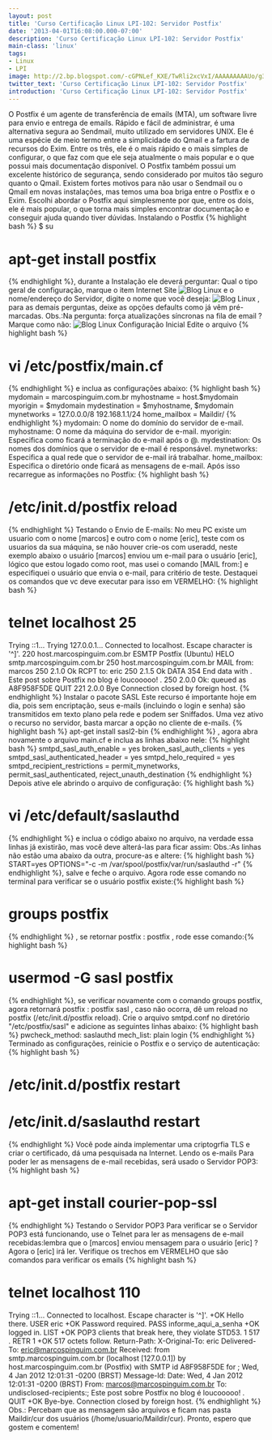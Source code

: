 ```yaml
---
layout: post
title: 'Curso Certificação Linux LPI-102: Servidor Postfix'
date: '2013-04-01T16:08:00.000-07:00'
description: 'Curso Certificação Linux LPI-102: Servidor Postfix'
main-class: 'linux'
tags:
- Linux
- LPI
image: http://2.bp.blogspot.com/-cGPNLef_KXE/TwRli2xcVxI/AAAAAAAAAUo/g3sOziSO9Ds/s72-c/InternetSite.png
twitter_text: 'Curso Certificação Linux LPI-102: Servidor Postfix'
introduction: 'Curso Certificação Linux LPI-102: Servidor Postfix'
---
```

O Postfix é um agente de transferência de emails (MTA), um software livre para envio e entrega de emails. Rápido e fácil de administrar, é uma alternativa segura ao Sendmail, muito utilizado em servidores UNIX.
Ele é uma espécie de meio termo entre a simplicidade do Qmail e a fartura de recursos do Exim. Entre os três, ele é o mais rápido e o mais simples de configurar, o que faz com que ele seja atualmente o mais popular e o que possui mais documentação disponível. O Postfix também possui um excelente histórico de segurança, sendo considerado por muitos tão seguro quanto o Qmail.
Existem fortes motivos para não usar o Sendmail ou o Qmail em novas instalações, mas temos uma boa briga entre o Postfix e o Exim. Escolhi abordar o Postfix aqui simplesmente por que, entre os dois, ele é mais popular, o que torna mais simples encontrar documentação e conseguir ajuda quando tiver dúvidas.
Instalando o Postfix
{% highlight bash %}
$ su
# apt-get install postfix
{% endhighlight %}, durante a Instalação ele deverá perguntar: Qual o tipo geral de configuração, marque o item Internet Site
![Blog Linux](http://2.bp.blogspot.com/-cGPNLef_KXE/TwRli2xcVxI/AAAAAAAAAUo/g3sOziSO9Ds/s320/InternetSite.png "Blog Linux")
e o nome/endereço do Servidor, digite o nome que você deseja:
![Blog Linux](http://3.bp.blogspot.com/-HYxBeYkMNzU/TwRl8DQu1SI/AAAAAAAAAU0/v7ZueSxZ25M/s320/marcospinguim.png "Blog Linux")
, para as demais perguntas, deixe as opções defaults como já vêm pré-marcadas.
Obs.:Na pergunta: força atualizações síncronas na fila de email ? Marque como não:
![Blog Linux](http://3.bp.blogspot.com/-3-A5g_TScFQ/TwRmA5f72mI/AAAAAAAAAVA/ueFVxyB3JHo/s320/marcar_nao.png "Blog Linux")
Configuração Inicial
Edite o arquivo {% highlight bash %}
# vi /etc/postfix/main.cf
{% endhighlight %} e inclua as configurações abaixo:
{% highlight bash %}
mydomain = marcospinguim.com.br
myhostname = host.$mydomain
myorigin = $mydomain
mydestination = $myhostname, $mydomain
mynetworks = 127.0.0.0/8 192.168.1.1/24
home_mailbox = Maildir/
{% endhighlight %}
mydomain: O nome do domínio do servidor de e-mail.
myhostname: O nome da máquina do servidor de e-mail.
myorigin: Especifica como ficará a terminação do e-mail após o @.
mydestination: Os nomes dos domínios que o servidor de e-mail é responsável.
mynetworks: Especifica a qual rede que o servidor de e-mail irá trabalhar.
home_mailbox: Especifica o diretório onde ficará as mensagens de e-mail.
Após isso recarregue as informações no Postfix:
{% highlight bash %}
# /etc/init.d/postfix reload
{% endhighlight %}
Testando o Envio de E-mails:
No meu PC existe um usuario com o nome [marcos] e outro com o nome [eric], teste com os usuarios da sua máquina, se não houver crie-os com useradd, neste exemplo abaixo o usuário [marcos] enviou um e-mail para o usuário [eric], lógico que estou logado como root, mas usei o comando [MAIL from:] e especifiquei o usuário que envia o e-mail, para critério de teste.
Destaquei os comandos que vc deve executar para isso em VERMELHO:
{% highlight bash %}
# telnet localhost 25
Trying ::1...
Trying 127.0.0.1...
Connected to localhost.
Escape character is '^]'.
220 host.marcospinguim.com.br ESMTP Postfix (Ubuntu)
HELO smtp.marcospinguim.com.br
250 host.marcospinguim.com.br
MAIL from: marcos
250 2.1.0 Ok
RCPT to: eric
250 2.1.5 Ok
DATA
354 End data with .
Este post sobre Postfix no blog é loucooooo!
.
250 2.0.0 Ok: queued as A8F958F5DE
QUIT
221 2.0.0 Bye
Connection closed by foreign host.
{% endhighlight %}
Instalar o pacote SASL
Este recurso é importante hoje em dia, pois sem encriptação, seus e-mails (incluindo o login e senha) são transmitidos em texto plano pela rede e podem ser Sniffados. Uma vez ativo o recurso no servidor, basta marcar a opção no cliente de e-mails.
{% highlight bash %}
apt-get install sasl2-bin
{% endhighlight %} , agora abra novamente o arquivo main.cf e inclua as linhas abaixo nele:
{% highlight bash %}
smtpd_sasl_auth_enable = yes
broken_sasl_auth_clients = yes
smtpd_sasl_authenticated_header = yes
smtpd_helo_required = yes
smtpd_recipient_restrictions = 
permit_mynetworks,
permit_sasl_authenticated,
reject_unauth_destination
{% endhighlight %}
Depois ative ele abrindo o arquivo de configuração:
{% highlight bash %}
# vi /etc/default/saslauthd
{% endhighlight %} e inclua o código abaixo no arquivo, na verdade essa linhas já existirão, mas você deve alterá-las para ficar assim:
Obs.:As linhas não estão uma abaixo da outra, procure-as e altere:
{% highlight bash %}
START=yes
OPTIONS="-c -m /var/spool/postfix/var/run/saslauthd -r"
{% endhighlight %}, salve e feche o arquivo. Agora rode esse comando no terminal para verificar se o usuário postfix existe:{% highlight bash %}
# groups postfix
{% endhighlight %} , se retornar postfix : postfix , rode esse comando:{% highlight bash %}
# usermod -G sasl postfix
{% endhighlight %}, se verificar novamente com o comando groups postfix, agora retornará postfix : postfix sasl , caso não ocorra, dê um reload no postfix (/etc/init.d/postfix reload).
Crie o arquivo smtpd.conf no diretório "/etc/postfix/sasl" e adicione as seguintes linhas abaixo:
{% highlight bash %}
pwcheck_method: saslauthd
mech_list: plain login
{% endhighlight %}
Terminado as configurações, reinicie o Postfix e o serviço de autenticação:
{% highlight bash %}
# /etc/init.d/postfix restart
# /etc/init.d/saslauthd restart
{% endhighlight %}
Você pode ainda implementar uma criptogrfia TLS e criar o certificado, dá uma pesquisada na Internet. 
Lendo os e-mails
Para poder ler as mensagens de e-mail recebidas, será usado o Servidor POP3:
{% highlight bash %}
# apt-get install courier-pop-ssl
{% endhighlight %}
Testando o Servidor POP3
Para verificar se o Servidor POP3 está funcionando, use o Telnet para ler as mensagens de e-mail recebidas:lembra que o [marcos] enviou mensagem para o usuário [eric] ? Agora o [eric] irá ler. Verifique os trechos em VERMELHO que são comandos para verificar os emails
{% highlight bash %}
# telnet localhost 110
Trying ::1...
Connected to localhost.
Escape character is '^]'.
+OK Hello there.
USER eric
+OK Password required.
PASS informe_aqui_a_senha
+OK logged in.
LIST
+OK POP3 clients that break here, they violate STD53.
1 517
.
RETR 1
+OK 517 octets follow.
Return-Path: 
X-Original-To: eric
Delivered-To: eric@marcospinguim.com.br
Received: from smtp.marcospinguim.com.br (localhost [127.0.0.1])
by host.marcospinguim.com.br (Postfix) with SMTP id A8F958F5DE
for ; Wed,  4 Jan 2012 12:01:31 -0200 (BRST)
Message-Id: 
Date: Wed,  4 Jan 2012 12:01:31 -0200 (BRST)
From: marcos@marcospinguim.com.br
To: undisclosed-recipients:;
Este post sobre Postfix no blog é loucooooo!
.
QUIT
+OK Bye-bye.
Connection closed by foreign host.
{% endhighlight %}
 Obs.: Percebam que as mensagem são arquivos e ficam nas pasta Maildir/cur dos usuários (/home/usuario/Maildir/cur).
Pronto, espero que gostem e comentem!
